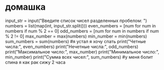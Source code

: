 # домашка
input_str = input("Введите список чисел разделенных пробелом: ")
numbers = list(map(int, input_str.split()))
even_numbers = [num for num in numbers if num % 2 == 0]
odd_numbers = [num for num in numbers if num % 2 != 0]
max_number = max(numbers)
min_number = min(numbers)
sum_numbers = sum(numbers)
#я устал я хочу спать
print("Четные числа:", even_numbers)
print("Нечетные числа:", odd_numbers)
print("Максимальное число:", max_number)
print("Минимальное число:", min_number)
print("Сумма всех чисел:", sum_numbers)
#у меня болит спина я как рак сижу 2 часа
